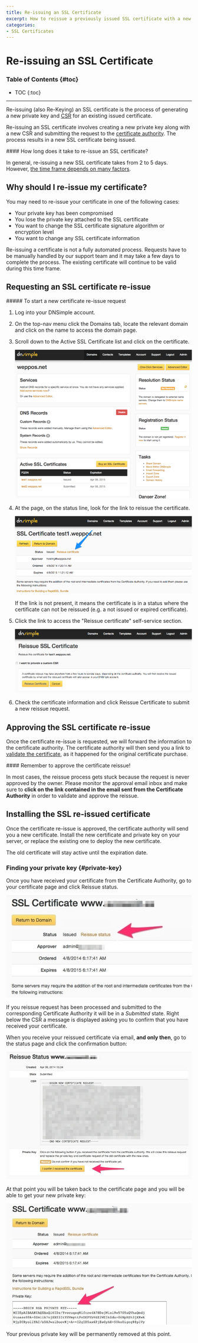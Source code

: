 ```yaml
---
title: Re-issuing an SSL Certificate
excerpt: How to reissue a previously issued SSL certificate with a new CSR and/or private key.
categories:
- SSL Certificates
---
```


# Re-issuing an SSL Certificate

### Table of Contents {#toc}

* TOC
{:toc}

---

Re-issuing (also Re-Keying) an SSL certificate is the process of generating a new private key and [CSR](/articles/what-is-csr) for an existing issued certificate.

Re-issuing an SSL certificate involves creating a new private key along with a new CSR and submitting the request to the [certificate authority](/articles/what-is-certificate-authority). The process results in a new SSL certificate being issued.

<note>
#### How long does it take to re-issue an SSL certificate?

In general, re-issuing a new SSL certificate takes from 2 to 5 days. However, [the time frame depends on many factors](/articles/how-long-to-issue-ssl-certificate).
</note>


## Why should I re-issue my certificate?

You may need to re-issue your certificate in one of the following cases:

- Your private key has been compromised
- You lose the private key attached to the SSL certificate
- You want to change the SSL certificate signature algorithm or encryption level
- You want to change any SSL certificate information

<note>
Re-issuing a certificate is not a fully automated process. Requests have to be manually handled by our support team and it may take a few days to complete the process. The existing certificate will continue to be valid during this time frame.
</note>

## Requesting an SSL certificate re-issue

<div class="section-steps" markdown="1">
##### To start a new certificate re-issue request

1.  Log into your DNSimple account.
1.  On the top-nav menu click the <label>Domains</label> tab, locate the relevant domain and click on the name to access the domain page.
1.  Scroll down to the <label>Active SSL Certificate</label> list and click on the certificate.

    ![](/files/dnsimple-domain-certificatelist-issued.png)

1.  At the page, on the status line, look for the link to reissue the certificate.

    ![](/files/dnsimple-ssl-reissue-link.png)

    If the link is not present, it means the certificate is in a status where the certificate can not be reissued (e.g. a not issued or expired certificate).

1.  Click the link to access the "Reissue certificate" self-service section.

    ![](/files/dnsimple-ssl-reissue-new.png)

1.  Check the certificate information and click <label>Reissue Certificate</label> to submit a new reissue request.

</div>

## Approving the SSL certificate re-issue

Once the certificate re-issue is requested, we will forward the information to the certificate authority. The certificate authority will then send you a link to [validate the certificate](/articles/ssl-certificates-email-validation), as it happened for the original certificate purchase.

<warning>
#### Remember to approve the certificate reissue!

In most cases, the reissue process gets stuck because the request is never approved by the owner. Please monitor the approval email inbox and make sure to **click on the link contained in the email sent from the Certificate Authority** in order to validate and approve the reissue.
</warning>

## Installing the SSL re-issued certificate

Once the certificate re-issue is approved, the certificate authority will send you a new certificate. Install the new certificate and private key on your server, or replace the existing one to deploy the new certificate.

The old certificate will stay active until the expiration date.


### Finding your private key {#private-key}

Once you have received your certificate from the Certificate Authority, go to your certificate page and click <label>Reissue status</label>.

![reissue status](/files/private-key-0.jpg)

If you reissue request has been processed and submitted to the corresponding Certificate Authority it will be in a *Submitted* state. Right below the CSR a message is displayed asking you to confirm that you have received your certificate.

When you receive your reissued certificate via email, **and only then**, go to the status page and click the confirmation button:

![reissue confirmation](/files/private-key-1.jpg)

At that point you will be taken back to the certificate page and you will be able to get your new private key:

![reissue confirmation](/files/private-key-2.jpg)

Your previous private key will be permanently removed at this point.
